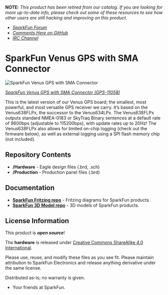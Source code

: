 **NOTE:** *This product has been retired from our catalog. If you are looking for more up-to-date info, please check out some of these resources to see how other users are still hacking and improving on this product.*
* *[SparkFun Forum](https://forum.sparkfun.com/)*
* *[Comments Here on GitHub](https://github.com/sparkfun/Venus_GPS_SMA_Connector/issues)*
* *[IRC Channel](https://www.sparkfun.com/news/263)*

SparkFun Venus GPS with SMA Connector
========================================

![SparkFun Venus GPS with SMA Connector](https://cdn.sparkfun.com//assets/parts/6/4/2/9/11058-01.jpg)

[*SparkFun Venus GPS with SMA Connector (GPS-11058)*](https://www.sparkfun.com/products/11058)

This is the latest version of our Venus GPS board; the smallest, most powerful, and most versatile GPS receiver we carry. It’s based on the Venus638FLPx, the successor to the Venus634LPx. 
The Venus638FLPx outputs standard NMEA-0183 or SkyTraq Binary sentences at a default rate of 9600bps (adjustable to 115200bps), with update rates up to 20Hz! 
The Venus638FLPx also allows for limited on-chip logging (check out the firmware below), as well as external logging using a SPI flash memory chip (not included).

Repository Contents
-------------------

* **/Hardware** - Eagle design files (.brd, .sch)
* **/Production** - Production panel files (.brd)

Documentation
--------------

* **[SparkFun Fritzing repo](https://github.com/sparkfun/Fritzing_Parts)** - Fritzing diagrams for SparkFun products.
* **[SparkFun 3D Model repo](https://github.com/sparkfun/3D_Models)** - 3D models of SparkFun products. 

License Information
-------------------
This product is _**open source**_! 

The **hardware** is released under [Creative Commons ShareAlike 4.0 International](https://creativecommons.org/licenses/by-sa/4.0/).


Please use, reuse, and modify these files as you see fit. Please maintain attribution to SparkFun Electronics and release anything derivative under the same license.

Distributed as-is; no warranty is given.

- Your friends at SparkFun.


